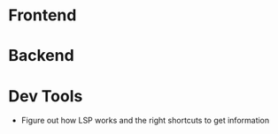 # Frontend 

# Backend

# Dev Tools
- Figure out how LSP works and the right shortcuts to get information
